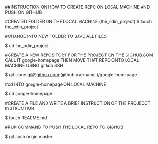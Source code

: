##INSTRUCTION ON HOW TO CREATE REPO ON LOCAL 
MACHINE AND PUSH ON GITHUB 

#CREATED FOLDER ON THE LOCAL MACHINE (the_odin_project)
 $ touch the_odin_project

#CHANGE INTO NEW FOLDER TO SAVE ALL FILES

 $ cd the_odin_project

#CREATE A NEW REPOSITORY FOR THE PROJECT ON THE GIGHUB.COM CALL IT  google-homepage THEN MOVE THAT REPO ONTO LOCAL MACHINE USING github SSH 

 $ git clone git@github.com:(github username )/google-homepage

#cd  INTO  google-homepage  ON LOCAL MACHINE 

 $ cd google-homepage 

#CREATE A FILE AND WRITE A BRIEF INSTRUCTION OF THE PROJECCT INSTRUCTION 

 $ touch README.md 

#RUN COMMAND TO PUSH THE LOCAL REPO TO GIGHUB

 $ git push origin master

